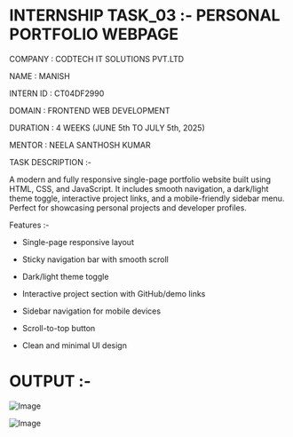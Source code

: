 # INTERNSHIP TASK_03 :- PERSONAL PORTFOLIO WEBPAGE

COMPANY : CODTECH IT SOLUTIONS PVT.LTD

NAME : MANISH

INTERN ID : CT04DF2990

DOMAIN : FRONTEND WEB DEVELOPMENT

DURATION : 4 WEEKS (JUNE 5th TO JULY 5th, 2025)

MENTOR : NEELA SANTHOSH KUMAR

TASK DESCRIPTION :-

A modern and fully responsive single-page portfolio website built using HTML, CSS, and JavaScript. It includes smooth navigation, a dark/light theme toggle, interactive project links, and a mobile-friendly sidebar menu. Perfect for showcasing personal projects and developer profiles.

Features :-

- Single-page responsive layout

- Sticky navigation bar with smooth scroll

- Dark/light theme toggle

- Interactive project section with GitHub/demo links

- Sidebar navigation for mobile devices

- Scroll-to-top button

- Clean and minimal UI design

# OUTPUT :-

![Image](https://github.com/user-attachments/assets/a7f18503-8d3a-4d96-a7fd-371cbca546be)

![Image](https://github.com/user-attachments/assets/6c05d476-0b8c-4225-a4c9-e27ec0d20b69)
